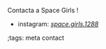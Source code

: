 Contacta a Space Girls !

- instagram: [*space.girls.1288*](https://www.instagram.com/space.girls.1288/)

;tags: meta contact
